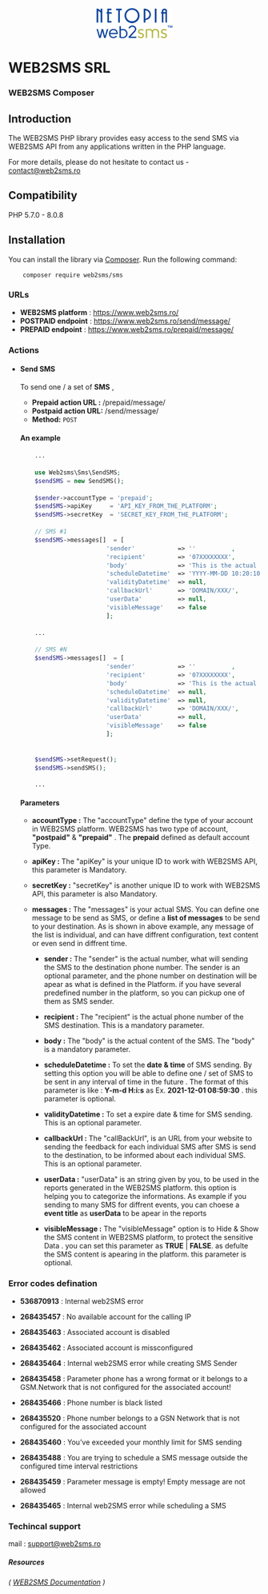 <div align="center"><a href="https://www.web2sms.ro"><img alt="Parsedown" src="web2sms_logo.svg" width="152" height="60" /></a></div>

# WEB2SMS SRL
### WEB2SMS Composer

## Introduction

The WEB2SMS PHP library provides easy access to the send SMS via WEB2SMS API from any
applications written in the PHP language.

For more details, please do not hesitate to contact us - contact@web2sms.ro

## Compatibility
PHP 5.7.0 - 8.0.8

## Installation 

You can install the library via [Composer](http://getcomposer.org/). Run the following command:

```
    composer require web2sms/sms
```

### URLs
* **WEB2SMS platform** : <https://www.web2sms.ro/>
* **POSTPAID endpoint** : <https://www.web2sms.ro/send/message/>
* **PREPAID endpoint**  : <https://www.web2sms.ro/prepaid/message/>



### Actions
* #### **Send SMS**
        
    To send one / a set of **SMS** ,

    * **Prepaid action URL :** /prepaid/message/
    * **Postpaid action URL:** /send/message/
    * **Method:** `POST`    
    
        
    #### An example

    ```php
        ...
        
        use Web2sms\Sms\SendSMS;
        $sendSMS = new SendSMS();

        $sender->accountType = 'prepaid';                                 // postpaid | prepaid          // Optional
        $sendSMS->apiKey     = 'API_KEY_FROM_THE_PLATFORM';               // ApiKey from Platform        // Mandatory
        $sendSMS->secretKey  = 'SECRET_KEY_FROM_THE_PLATFORM';            // secretKey from Platform     // Mandatory

        // SMS #1
        $sendSMS->messages[]  = [
                            'sender'            => ''          ,          // who send the SMS             // Optional
                            'recipient'         => '07XXXXXXXX',          // who receive the SMS          // Mandatory
                            'body'              => 'This is the actual content of SMS nr one',            // Mandatory
                            'scheduleDatetime'  => 'YYYY-MM-DD 10:20:10', // Date & Time to send SMS      // Optional
                            'validityDatetime'  => null,                  // Date & Time of expire SMS    // Optional
                            'callbackUrl'       => 'DOMAIN/XXX/',         // Full callback URL            // Optional    
                            'userData'          => null,                  // User data                    // Optional
                            'visibleMessage'    => false                  // false / True                 // Optional
                            ];

        ...

        // SMS #N
        $sendSMS->messages[]  = [
                            'sender'            => ''          ,          // who send the SMS             // Optional
                            'recipient'         => '07XXXXXXXX',          // who receive the SMS          // Mandatory
                            'body'              => 'This is the actual content of SMS nr N'               // Mandatory
                            'scheduleDatetime'  => null,                  // Date & Time to send SMS      // Optional
                            'validityDatetime'  => null,                  // Date & Time of expire SMS    // Optional
                            'callbackUrl'       => 'DOMAIN/XXX/',         // Full callback URL            // Optional    
                            'userData'          => null,                  // User data                    // Optional
                            'visibleMessage'    => false                  // false / True                 // Optional
                            ];


        $sendSMS->setRequest();
        $sendSMS->sendSMS();

        ...
    ```
    #### Parameters
    * **accountType :** The "accountType" define the type of your account in WEB2SMS platform. WEB2SMS has two type of account, **"postpaid"** & **"prepaid"** . The **prepaid** defined as default account Type.
    * **apiKey      :** The "apiKey" is your unique ID to work with WEB2SMS API, this parameter is Mandatory.
    * **secretKey   :** "secretKey" is another unique ID to work with WEB2SMS API, this parameter is also Mandatory.
    * **messages    :** The "messages" is your actual SMS. You can define one message to be send as SMS, or define a **list of messages** to be send to your destination. As is shown in above example, any message of the list is individual, and can have diffrent configuration, text content or even send in diffrent time.
    
       * **sender           :** The "sender" is the actual number, what will sending the SMS to the destination phone number. The sender is an optional parameter, and the phone number on destination will be apear as what is defined in the Platform. if you have several predefined number in the platform, so you can pickup one of them as SMS sender. 

       * **recipient        :** The "recipient" is the actual phone number of the SMS destination. This is a mandatory parameter.
       * **body             :** The "body" is the actual content of the SMS. The "body" is a mandatory parameter.
       * **scheduleDatetime :** To set the **date & time** of SMS sending. By setting this option you will be able to define one / set of SMS  to be sent in any interval of time in the future . The format of this parameter is like : **Y-m-d H:i:s** as Ex. **2021-12-01 08:59:30**  . this parameter is optional.
       * **validityDatetime :**  To set a expire date & time for SMS sending. This is an optional parameter.
       * **callbackUrl      :** The "callBackUrl", is an URL from your website to sending the feedback for each individual SMS  after SMS is send to the destination, to be informed about each individual SMS. This is an optional parameter.
       * **userData         :** "userData" is an string given by you, to be used in the reports generated in the WEB2SMS platform. this option is helping you to categorize the informations. As example if you sending to many SMS for diffrent events, you can choese a **event title** as **userData** to be apear in the reports  
      * **visibleMessage    :** The "visibleMessage" option is to Hide & Show the SMS content in WEB2SMS platform, to protect the sensitive Data . you can set this parameter as **TRUE** | **FALSE**. as defulte the SMS content is apearing in the platform. this parameter is optional.

### Error codes defination

* **536870913** : Internal web2SMS error 
* **268435457** : No available account for the calling IP                             
* **268435463** : Associated account is disabled  
* **268435462** : Associated account is missconfigured                                  
* **268435464** : Internal web2SMS error while creating SMS Sender                                   
* **268435458** : Parameter phone has a wrong format or it belongs to a GSM.Network that is not configured for the associated account!                                               
        
* **268435466** : Phone number is black listed
* **268435520** : Phone number belongs to a GSN Network that is not configured for the associated account 
* **268435460** : You’ve exceeded your monthly limit for SMS sending
* **268435488** : You are trying to schedule a SMS message outside the configured time interval restrictions
* **268435459** : Parameter message is empty! Empty message are not allowed 
* **268435465** : Internal web2SMS error while scheduling a SMS


### Techincal support
mail : support@web2sms.ro


##### Resources
###### ( <a href="https://sites.google.com/a/netopia-system.com/wiki-web2sms/api-web2sms-rest-client" target="_blank">WEB2SMS Documentation</a> )

